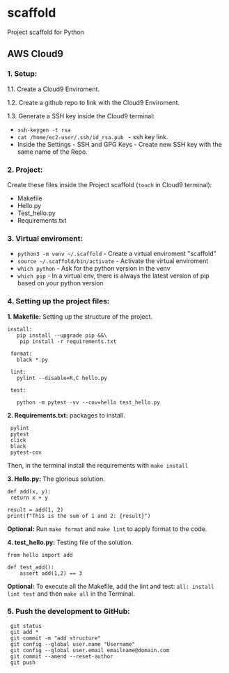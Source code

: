 # scaffold
Project scaffold for Python

## AWS Cloud9

### 1. Setup:

1.1. Create a Cloud9 Enviroment.

1.2. Create a github repo to link with the Cloud9 Enviroment.

1.3. Generate a SSH key inside the Cloud9 terminal:

  * `ssh-keygen -t rsa`
  * `cat /home/ec2-user/.ssh/id_rsa.pub ` - ssh key link.
  * Inside the Settings - SSH and GPG Keys - Create new SSH key with the same name of the Repo.

### 2. Project:

Create these files inside the Project scaffold (`touch` in Cloud9 terminal):

  * Makefile
  * Hello.py
  * Test_hello.py
  * Requirements.txt

### 3. Virtual enviroment:

  * `python3 -m venv ~/.scaffold` - Create a virtual enviroment "scaffold"
  * `source ~/.scaffold/bin/activate` - Activate the virtual enviroment
  * `which python` - Ask for the python version in the venv
  * `which pip` - In a virtual env, there is always the latest version of pip based on your python version

### 4. Setting up the project files:

  **1. Makefile:** Setting up the structure of the project.
  
    install:
       pip install --upgrade pip &&\
        pip install -r requirements.txt

     format:
       black *.py

     lint:
       pylint --disable=R,C hello.py

     test:

       python -m pytest -vv --cov=hello test_hello.py
   
   **2. Requirements.txt:** packages to install.
   
     pylint
     pytest
     click
     black
     pytest-cov
     
   Then, in the terminal install the requirements with `make install`
   
   **3. Hello.py:** The glorious solution.
   
    def add(x, y):
     return x + y
     
    result = add(1, 2)
    print(f"This is the sum of 1 and 2: {result}")
    
   **Optional:** Run `make format` and `make lint` to apply format to the code.
   
   **4. test_hello.py:** Testing file of the solution.
   
    from hello import add

    def test_add():
        assert add(1,2) == 3
     
   **Optional:** To execute all the Makefile, add the lint and test: `all: install lint test` and then `make all` in the Terminal.

### 5. Push the development to GitHub:

     git status
     git add *
     git commit -m "add structure"
     git config --global user.name "Username"
     git config --global user.email emailname@domain.com
     git commit --amend --reset-author
     git push

